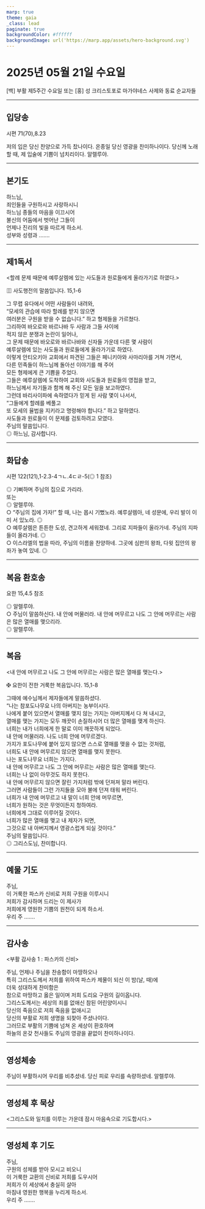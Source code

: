 ```yaml
---
marp: true
theme: gaia
_class: lead
paginate: true
backgroundColor: #ffffff
backgroundImage: url('https://marp.app/assets/hero-background.svg')
---
```


# 2025년 05월 21일 수요일

[백] 부활 제5주간 수요일 또는 [홍] 성 크리스토포로 마가야네스 사제와 동료 순교자들  




---

## 입당송

시편 71(70),8.23

저의 입은 당신 찬양으로 가득 찼나이다. 온종일 당신 영광을 찬미하나이다. 당신께 노래할 때, 제 입술에 기쁨이 넘치리이다. 알렐루야.  
  


---

## 본기도

하느님,  
죄인들을 구원하시고 사랑하시니  
하느님 종들의 마음을 이끄시어  
불신의 어둠에서 벗어난 그들이  
언제나 진리의 빛을 따르게 하소서.  
성부와 성령과 …….  
  


---

## 제1독서

<할례 문제 때문에 예루살렘에 있는 사도들과 원로들에게 올라가기로 하였다.>

▥ 사도행전의 말씀입니다. 15,1-6

그 무렵 유다에서 어떤 사람들이 내려와,  
“모세의 관습에 따라 할례를 받지 않으면  
여러분은 구원을 받을 수 없습니다.” 하고 형제들을 가르쳤다.  
그리하여 바오로와 바르나바 두 사람과 그들 사이에  
적지 않은 분쟁과 논란이 일어나,  
그 문제 때문에 바오로와 바르나바와 신자들 가운데 다른 몇 사람이  
예루살렘에 있는 사도들과 원로들에게 올라가기로 하였다.  
이렇게 안티오키아 교회에서 파견된 그들은 페니키아와 사마리아를 거쳐 가면서,  
다른 민족들이 하느님께 돌아선 이야기를 해 주어  
모든 형제에게 큰 기쁨을 주었다.  
그들은 예루살렘에 도착하여 교회와 사도들과 원로들의 영접을 받고,  
하느님께서 자기들과 함께 해 주신 모든 일을 보고하였다.  
그런데 바리사이파에 속하였다가 믿게 된 사람 몇이 나서서,  
“그들에게 할례를 베풀고  
또 모세의 율법을 지키라고 명령해야 합니다.” 하고 말하였다.  
사도들과 원로들이 이 문제를 검토하려고 모였다.  
주님의 말씀입니다.  
◎ 하느님, 감사합니다.  
  


---

## 화답송

시편 122(121),1-2.3-4ㄱㄴ.4ㄷㄹ-5(◎ 1 참조)

◎ 기뻐하며 주님의 집으로 가리라.  
또는  
◎ 알렐루야.  
○ “주님의 집에 가자!” 할 때, 나는 몹시 기뻤노라. 예루살렘아, 네 성문에, 우리 발이 이미 서 있노라. ◎  
○ 예루살렘은 튼튼한 도성, 견고하게 세워졌네. 그리로 지파들이 올라가네. 주님의 지파들이 올라가네. ◎  
○ 이스라엘의 법을 따라, 주님의 이름을 찬양하네. 그곳에 심판의 왕좌, 다윗 집안의 왕좌가 놓여 있네. ◎  
  


---

## 복음 환호송

요한 15,4.5 참조

◎ 알렐루야.  
○ 주님이 말씀하신다. 내 안에 머물러라. 내 안에 머무르고 나도 그 안에 머무르는 사람은 많은 열매를 맺으리라.  
◎ 알렐루야.  
  


---

## 복음

<내 안에 머무르고 나도 그 안에 머무르는 사람은 많은 열매를 맺는다.>

✠ 요한이 전한 거룩한 복음입니다. 15,1-8

그때에 예수님께서 제자들에게 말씀하셨다.  
“나는 참포도나무요 나의 아버지는 농부이시다.  
나에게 붙어 있으면서 열매를 맺지 않는 가지는 아버지께서 다 쳐 내시고,  
열매를 맺는 가지는 모두 깨끗이 손질하시어 더 많은 열매를 맺게 하신다.  
너희는 내가 너희에게 한 말로 이미 깨끗하게 되었다.  
내 안에 머물러라. 나도 너희 안에 머무르겠다.  
가지가 포도나무에 붙어 있지 않으면 스스로 열매를 맺을 수 없는 것처럼,  
너희도 내 안에 머무르지 않으면 열매를 맺지 못한다.  
나는 포도나무요 너희는 가지다.  
내 안에 머무르고 나도 그 안에 머무르는 사람은 많은 열매를 맺는다.  
너희는 나 없이 아무것도 하지 못한다.  
내 안에 머무르지 않으면 잘린 가지처럼 밖에 던져져 말라 버린다.  
그러면 사람들이 그런 가지들을 모아 불에 던져 태워 버린다.  
너희가 내 안에 머무르고 내 말이 너희 안에 머무르면,  
너희가 원하는 것은 무엇이든지 청하여라.  
너희에게 그대로 이루어질 것이다.  
너희가 많은 열매를 맺고 내 제자가 되면,  
그것으로 내 아버지께서 영광스럽게 되실 것이다.”  
주님의 말씀입니다.  
◎ 그리스도님, 찬미합니다.  
  


---

## 예물 기도

주님,  
이 거룩한 파스카 신비로 저희 구원을 이루시니  
저희가 감사하며 드리는 이 제사가  
저희에게 영원한 기쁨의 원천이 되게 하소서.  
우리 주 …….  
  


---

## 감사송

<부활 감사송 1 : 파스카의 신비>

주님, 언제나 주님을 찬송함이 마땅하오나  
특히 그리스도께서 저희를 위하여 파스카 제물이 되신 이 밤(날, 때)에  
더욱 성대하게 찬미함은  
참으로 마땅하고 옳은 일이며 저희 도리요 구원의 길이옵니다.  
그리스도께서는 세상의 죄를 없애신 참된 어린양이시니  
당신의 죽음으로 저희 죽음을 없애시고  
당신의 부활로 저희 생명을 되찾아 주셨나이다.  
그러므로 부활의 기쁨에 넘쳐 온 세상이 환호하며  
하늘의 온갖 천사들도 주님의 영광을 끝없이 찬미하나이다.  
  


---

## 영성체송

주님이 부활하시어 우리를 비추셨네. 당신 피로 우리를 속량하셨네. 알렐루야.  
  


---

## 영성체 후 묵상

<그리스도와 일치를 이루는 가운데 잠시 마음속으로 기도합시다.>  


---

## 영성체 후 기도

주님,  
구원의 성체를 받아 모시고 비오니  
이 거룩한 교환의 신비로 저희를 도우시어  
저희가 이 세상에서 충실히 살아  
마침내 영원한 행복을 누리게 하소서.  
우리 주 …….